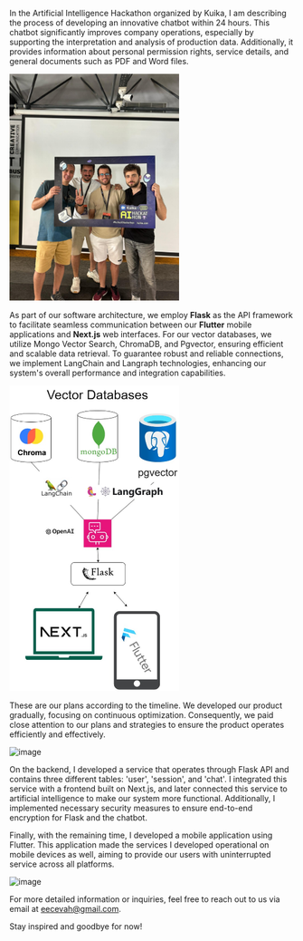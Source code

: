 In the Artificial Intelligence Hackathon organized by Kuika, I am describing the process of developing an innovative chatbot within 24 hours. This chatbot significantly improves company operations, especially by supporting the interpretation and analysis of production data. Additionally, it provides information about personal permission rights, service details, and general documents such as PDF and Word files.

<img src="./Images/us.jpeg" alt="Us Image" width="300" />

As part of our software architecture, we employ **Flask** as the API framework to facilitate seamless communication between our
**Flutter** mobile applications and **Next.js** web interfaces. For our vector databases, we utilize Mongo Vector Search, ChromaDB, and Pgvector, ensuring efficient and scalable data retrieval.
To guarantee robust and reliable connections, we implement LangChain and Langraph technologies, enhancing our system's overall performance and integration capabilities.

<img src="./Images/soft_arc.jpeg" alt="Soft Arc Image" width="300" />

These are our plans according to the timeline. We developed our product gradually, focusing on continuous optimization. Consequently,
we paid close attention to our plans and strategies to ensure the product operates efficiently and effectively.

![image](https://github.com/Halil3509/Kuika-AI-Hackathon/assets/79845872/6a8f62bc-c5fa-4aca-b64b-248f963f6d81)

On the backend, I developed a service that operates through Flask API and contains three different tables: 'user', 'session', and 'chat'. I integrated this service with a frontend built on Next.js, and later connected this service to artificial intelligence to make our system more functional. Additionally, I implemented necessary security measures to ensure end-to-end encryption for Flask and the chatbot.

Finally, with the remaining time, I developed a mobile application using Flutter. This application made the services I developed operational on mobile devices as well, aiming to provide our users with uninterrupted service across all platforms.

![image](https://github.com/Halil3509/Kuika-AI-Hackathon/assets/79845872/e7f7b7d8-afcf-4fb1-9c47-90d885252b20)

For more detailed information or inquiries, feel free to reach out to us via email at eecevah@gmail.com.

Stay inspired and goodbye for now!
